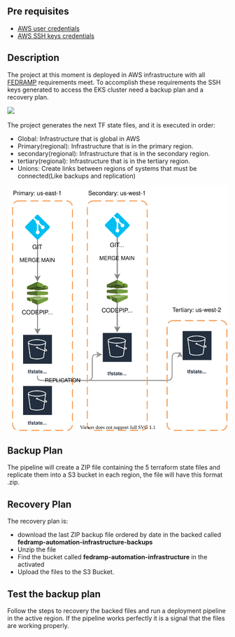 ## Pre requisites
- [AWS user credentials](https://docs.aws.amazon.com/cli/latest/userguide/cli-configure-quickstart.html)
- [AWS SSH keys credentials](https://docs.aws.amazon.com/codecommit/latest/userguide/setting-up-ssh-unixes.html)

## Description
The project at this moment is deployed in AWS infrastructure with all [FEDRAMP](https://www.fedramp.gov/)
requirements meet. To accomplish these requirements the SSH keys generated to access the EKS cluster need a backup plan and a recovery plan.

![](../diagrams/workflows/backups/stages.drawio.svg)

The project generates the next TF state files, and it is executed in order:
- Global: Infrastructure that is global in AWS
- Primary(regional): Infrastructure that is in the primary region.
- secondary(regional): Infrastructure that is in the secondary region.
- tertiary(regional): Infrastructure that is in the tertiary region.
- Unions: Create links between regions of systems that must be connected(Like backups and replication)

![](../diagrams/workflows/backups/terraform.drawio.svg)

## Backup Plan
The pipeline will create a ZIP file containing the 5 terraform state files and replicate them into a S3 bucket in each region, the file will have this format 
<date><hour>.zip. 

## Recovery Plan
The recovery plan is:
- download the last ZIP backup file ordered by date in the backed called **fedramp-automation-infrastructure-backups** 
- Unzip the file
- Find the bucket called **fedramp-automation-infrastructure** in the activated
- Upload the files to the S3 Bucket.

## Test the backup plan
Follow the steps to recovery the backed files and run a deployment pipeline in the active region. If the pipeline works perfectly it is a signal that the files are working properly.

